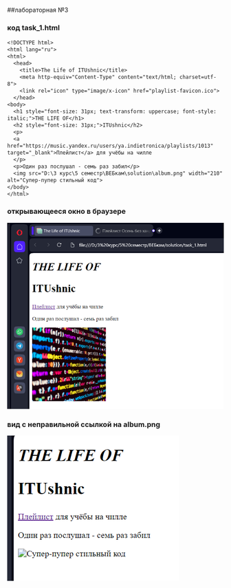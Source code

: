 ##лабораторная №3
### код task_1.html
```
<!DOCTYPE html>
<html lang="ru">
<html>
  <head>
    <title>The Life of ITUshnic</title>
    <meta http-equiv="Content-Type" content="text/html; charset=utf-8"> 
    <link rel="icon" type="image/x-icon" href="playlist-favicon.ico">
  </head>
<body>
  <h1 style="font-size: 31px; text-transform: uppercase; font-style: italic;">THE LIFE OF</h1>
  <h2 style="font-size: 31px;">ITUshnic</h2>
  <p>
  <a href="https://music.yandex.ru/users/ya.indietronica/playlists/1013" target="_blank">Плейлист</a> для учёбы на чилле
  </p>
  <p>Один раз послушал - семь раз забил</p>
  <img src="D:\3 курс\5 семестр\ВЕБкам\solution\album.png" width="210" alt="Супер-пупер стильный код">
</body>
</html>
```
### открывающееся окно в браузере
![открывающееся окно в браузере](https://github.com/OlgaShep/web_lab_aib_frontend/blob/main/labs/Lab_03_html_intro/solution/итог.png)
### вид с неправильной ссылкой на album.png
![вид с неправильной ссылкой](https://github.com/OlgaShep/web_lab_aib_frontend/blob/main/labs/Lab_03_html_intro/solution/ошибка.png)
